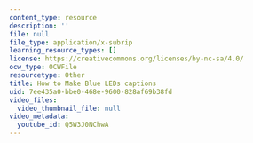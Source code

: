 ```yaml
---
content_type: resource
description: ''
file: null
file_type: application/x-subrip
learning_resource_types: []
license: https://creativecommons.org/licenses/by-nc-sa/4.0/
ocw_type: OCWFile
resourcetype: Other
title: How to Make Blue LEDs captions
uid: 7ee435a0-bbe0-468e-9600-828af69b38fd
video_files:
  video_thumbnail_file: null
video_metadata:
  youtube_id: Q5W3J0NChwA
---
```

